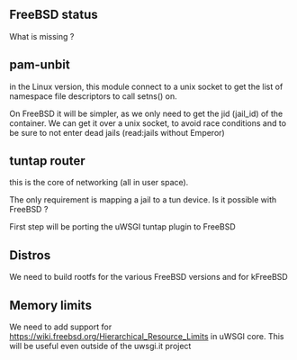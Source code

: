 FreeBSD status
--------------

What is missing ?


pam-unbit
---------

in the Linux version, this module connect to a unix socket to get the list of namespace file descriptors to call setns() on.

On FreeBSD it will be simpler, as we only need to get the jid (jail_id) of the container. We can get it over a unix socket, to avoid race conditions and to be sure to not enter
dead jails (read:jails without Emperor)


tuntap router
-------------

this is the core of networking (all in user space).

The only requirement is mapping a jail to a tun device. Is it possible with FreeBSD ?

First step will be porting the uWSGI tuntap plugin to FreeBSD


Distros
-------

We need to build rootfs for the various FreeBSD versions and for kFreeBSD

Memory limits
-------------

We need to add support for https://wiki.freebsd.org/Hierarchical_Resource_Limits in uWSGI core. This will be useful even outside of the uwsgi.it project
